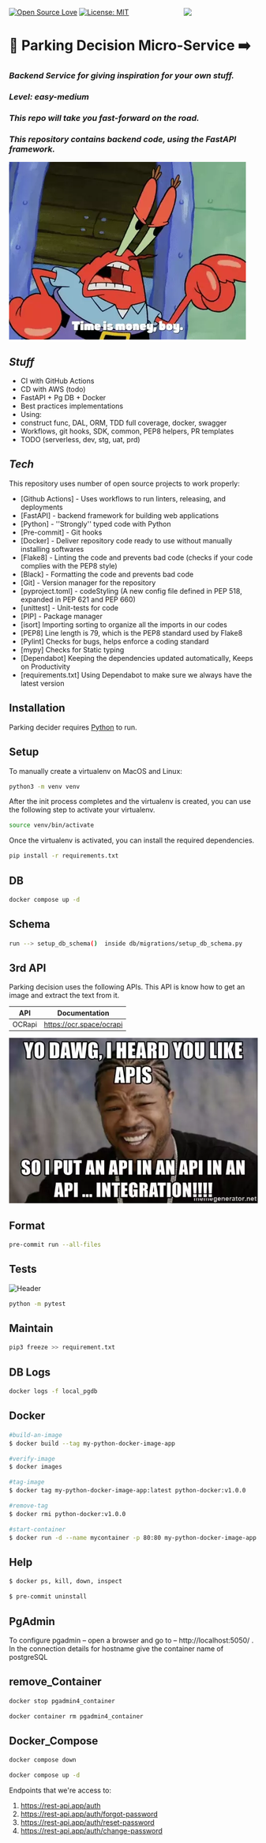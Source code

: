 [![Open Source Love](https://firstcontributions.github.io/open-source-badges/badges/open-source-v1/open-source.svg)](https://github.com/firstcontributions/open-source-badges)
[<img align="right" width="150" src="https://firstcontributions.github.io/assets/Readme/join-slack-team.png">](https://join.slack.com/t/firstcontributors/shared_invite/zt-vchl8cde-S0KstI_jyCcGEEj7rSTQiA)
[![License: MIT](https://img.shields.io/badge/License-MIT-green.svg)](https://opensource.org/licenses/MIT)

# 🚀 Parking Decision Micro-Service ➡️ 
### _Backend Service for giving inspiration for your own stuff._
### _Level: easy-medium_
### _This repo will take you fast-forward on the road._

### _This repository contains backend code, using the FastAPI framework._

![](../parking_decision_srv/helpers/image6.webp)

## _Stuff_

- CI with GitHub Actions
- CD with AWS (todo)
- FastAPI + Pg DB + Docker
- Best practices implementations
- Using:
- construct func, DAL, ORM, TDD full coverage, docker, swagger
- Workflows, git hooks, SDK, common, PEP8 helpers, PR templates
- TODO (serverless, dev, stg, uat, prd)

## _Tech_

This repository uses number of open source projects to work properly:

- [Github Actions] - Uses workflows to run linters, releasing, and deployments
- [FastAPI] - backend framework for building web applications
- [Python] - ''Strongly'' typed code with Python
- [Pre-commit] - Git hooks
- [Docker] - Deliver repository code ready to use without manually installing softwares
- [Flake8] - Linting the code and prevents bad code (checks if your code complies with the PEP8 style)
- [Black] - Formatting the code and prevents bad code
- [Git] - Version manager for the repository
- [pyproject.toml] - codeStyling (A new config file defined in PEP 518, expanded in PEP 621 and PEP 660)
- [unittest] - Unit-tests for code
- [PIP] - Package manager
- [isort] Importing sorting to organize all the imports in our codes
- [PEP8] Line length is 79, which is the PEP8 standard used by Flake8
- [Pylint] Checks for bugs, helps enforce a coding standard
- [mypy] Checks for Static typing
- [Dependabot] Keeping the dependencies updated automatically, Keeps on Productivity
- [requirements.txt] Using Dependabot to make sure we always have the latest version

## Installation

Parking decider requires [Python](https://www.python.org/downloads/) to run.

## Setup

To manually create a virtualenv on MacOS and Linux:

```sh
python3 -m venv venv
```

After the init process completes and the virtualenv is created, you can use the following
step to activate your virtualenv.

```sh
source venv/bin/activate
```

Once the virtualenv is activated, you can install the required dependencies.

```sh
pip install -r requirements.txt
```

## DB

```sh
docker compose up -d
```

## Schema

```sh
run --> setup_db_schema()  inside db/migrations/setup_db_schema.py
```

## 3rd API

Parking decision uses the following APIs.
This API is know how to get an image and extract the text from it.

| API              | Documentation |
|------------------| ------ |
| OCRapi           | https://ocr.space/ocrapi |

![](../parking_decision_srv/helpers/image3.jpg.webp)

## Format

```sh
pre-commit run --all-files
```

## Tests
![Header](../graphics/component-diagram.jpg)
```sh
python -m pytest
```

## Maintain

```sh
pip3 freeze >> requirement.txt
```

## DB Logs

```sh
docker logs -f local_pgdb
```

## Docker
```sh
#build-an-image
$ docker build --tag my-python-docker-image-app
```
```sh
#verify-image
$ docker images
```
```sh
#tag-image
$ docker tag my-python-docker-image-app:latest python-docker:v1.0.0
```
```sh
#remove-tag
$ docker rmi python-docker:v1.0.0
```
```sh
#start-container
$ docker run -d --name mycontainer -p 80:80 my-python-docker-image-app
```

## Help

```sh
$ docker ps, kill, down, inspect
```
```sh
$ pre-commit uninstall
```

## PgAdmin

To configure pgadmin – open a browser and go to – http://localhost:5050/ . 
In the connection details for hostname give the container name of postgreSQL

## remove_Container
```sh
docker stop pgadmin4_container
```
```sh
docker container rm pgadmin4_container
```
## Docker_Compose
```sh
docker compose down 
```
```sh
docker compose up -d
```

Endpoints that we're access to:

1. https://rest-api.app/auth
2. https://rest-api.app/auth/forgot-password
3. https://rest-api.app/auth/reset-password
6. https://rest-api.app/auth/change-password
